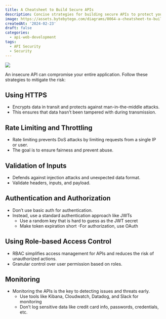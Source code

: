```yaml
---
title: A Cheatsheet to Build Secure APIs
description: Concise strategies for building secure APIs to protect your application.
image: https://assets.bytebytego.com/diagrams/0064-a-cheatsheet-to-build-secure-apis.png
createdAt: '2024-02-23'
draft: false
categories:
  - api-web-development
tags:
  - API Security
  - Security
---
```


![](https://assets.bytebytego.com/diagrams/0064-a-cheatsheet-to-build-secure-apis.png)

An insecure API can compromise your entire application. Follow these strategies to mitigate the risk:

## Using HTTPS

- Encrypts data in transit and protects against man-in-the-middle attacks.
- This ensures that data hasn’t been tampered with during transmission.

## Rate Limiting and Throttling
- Rate limiting prevents DoS attacks by limiting requests from a single IP or user.
- The goal is to ensure fairness and prevent abuse.

## Validation of Inputs
- Defends against injection attacks and unexpected data format.
- Validate headers, inputs, and payload.

## Authentication and Authorization
- Don’t use basic auth for authentication.
- Instead, use a standard authentication approach like JWTs
  * Use a random key that is hard to guess as the JWT secret
  * Make token expiration short
-For authorization, use OAuth

## Using Role-based Access Control
- RBAC simplifies access management for APIs and reduces the risk of unauthorized actions.
- Granular control over user permission based on roles.

## Monitoring
- Monitoring the APIs is the key to detecting issues and threats early.
  - Use tools like Kibana, Cloudwatch, Datadog, and Slack for monitoring 
  - Don’t log sensitive data like credit card info, passwords, credentials, etc.
